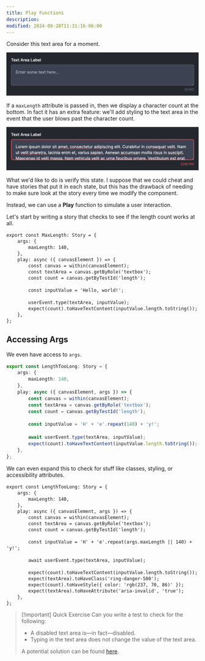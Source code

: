 ```yaml
---
title: Play Functions
description:
modified: 2024-09-28T11:31:16-06:00
---
```


Consider this text area for a moment.

![Text area component](assets/storybook-text-area-valid.png)

If a `maxLength` attribute is passed in, then we display a character count at the bottom. In fact it has an extra feature: we'll add styling to the text area in the event that the user blows past the character count.

![An invalid text area](assets/storybook-text-area-invalid.png)

What we'd like to do is verify this state. I suppose that we could cheat and have stories that put it in each state, but this has the drawback of needing to make sure look at the story every time we modify the component.

Instead, we can use a **Play** function to simulate a user interaction.

Let's start by writing a story that checks to see if the length count works at all.

```tsx
export const MaxLength: Story = {
	args: {
		maxLength: 140,
	},
	play: async ({ canvasElement }) => {
		const canvas = within(canvasElement);
		const textArea = canvas.getByRole('textbox');
		const count = canvas.getByTestId('length');

		const inputValue = 'Hello, world!';

		userEvent.type(textArea, inputValue);
		expect(count).toHaveTextContent(inputValue.length.toString());
	},
};
```

## Accessing Args

We even have access to `args`.

```ts
export const LengthTooLong: Story = {
	args: {
		maxLength: 140,
	},
	play: async ({ canvasElement, args }) => {
		const canvas = within(canvasElement);
		const textArea = canvas.getByRole('textbox');
		const count = canvas.getByTestId('length');

		const inputValue = 'H' + 'e'.repeat(140) + 'y!';

		await userEvent.type(textArea, inputValue);
		expect(count).toHaveTextContent(inputValue.length.toString());
	},
};
```

We can even expand this to check for stuff like classes, styling, or accessibility attributes.

```tsx
export const LengthTooLong: Story = {
	args: {
		maxLength: 140,
	},
	play: async ({ canvasElement, args }) => {
		const canvas = within(canvasElement);
		const textArea = canvas.getByRole('textbox');
		const count = canvas.getByTestId('length');

		const inputValue = 'H' + 'e'.repeat(args.maxLength || 140) + 'y!';

		await userEvent.type(textArea, inputValue);

		expect(count).toHaveTextContent(inputValue.length.toString());
		expect(textArea).toHaveClass('ring-danger-500');
		expect(count).toHaveStyle({ color: 'rgb(237, 70, 86)' });
		expect(textArea).toHaveAttribute('aria-invalid', 'true');
	},
};
```

> [!important] Quick Exercise
> Can you write a test to check for the following:
>
> - A disabled text area is—in fact—disabled.
> - Typing in the text area does not change the value of the text area.
>
> A potential solution can be found [here](text-area-disabled-play-function-solution.md).
